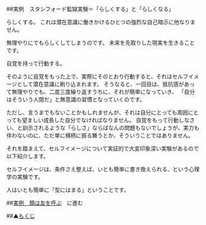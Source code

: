 ##実例　スタンフォード監獄実験＝「らしくする」と「らしくなる」

らしくする。
これは潜在意識に働きかけるひとつの強烈な自己暗示に他なりません。

無理やりにでもらしくしてしまうのです。
未来を先取りした現実を生きることです。

自覚を持って行動する。
					
そのように自覚をもった上で、実際にそのとおり行動すると、それはセルフイメージとして潜在意識に刷り込まれます。
そうなると、一回目は、抵抗感があって無理やりでも、二度三度繰り返すうちに、それが簡単になっていき、
「自分はそういう人間だ」と無意識の習慣となっていくのです。

ただし、言うまでもないことかもしれませんが、それは自分にとっても周囲にとっても望ましい成長した自分でなければなりません。
自覚をもって行動しなさい、と訓示されるような「らしさ」ならばなんの問題もないでしょうが、実力も伴わないのに、ただ単に横柄に振る舞うとか、そういうことではありません。

それを踏まえて、セルフイメージについて実証的で大変印象深い実験があるので以下紹介します。

セルフイメージは、条件さえ整えば、いとも簡単に書き換えられる、という心理学の実験です。

人はいとも簡単に「型にはまる」ということです。

##[実例　類は友を呼ぶ](/contents/entry22/entry.html)　に進む

##▲[もくじ](/contents/a_index/entry.html)